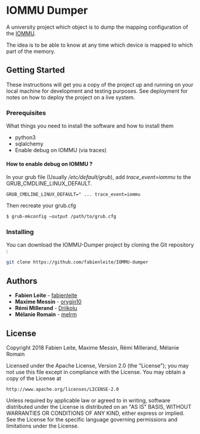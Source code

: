# IOMMU Dumper

A university project which object is to dump the mapping configuration of the [IOMMU](https://en.wikipedia.org/wiki/Input%E2%80%93output_memory_management_unit).

The idea is to be able to know at any time which device is mapped to which part of the memory.


## Getting Started

These instructions will get you a copy of the project up and running on your local machine for development and testing purposes. See deployment for notes on how to deploy the project on a live system.

### Prerequisites

What things you need to install the software and how to install them

* python3
* sqlalchemy
* Enable debug on IOMMU (via traces)


#### How to enable debug on IOMMU ?

In your grub file (Usually _/etc/default/grub_), add _trace\_event=iommu_ to the GRUB_CMDLINE_LINUX_DEFAULT.

```
GRUB_CMDLINE_LINUX_DEFAULT=" ... trace_event=iommu
```
Then recreate your grub.cfg

```bash
$ grub-mkconfig –output /path/to/grub.cfg
```

### Installing

You can download the IOMMU-Dumper project by cloning the Git repository :
```bash
git clone https://github.com/fabienleite/IOMMU-dumper
```

## Authors

* **Fabien Leite** - [fabienleite](https://github.com/fabienleite)
* **Maxime Messin** - [orygin10](https://github.com/orygin10)
* **Rémi Millerand** - [Driikolu](https://twitter.com/driikolu)
* **Mélanie Romain** - [melrm](https://github.com/melrm)

## License

Copyright 2018 Fabien Leite, Maxime Messin, Rémi Millerand, Mélanie Romain

Licensed under the Apache License, Version 2.0 (the "License");
you may not use this file except in compliance with the License.
You may obtain a copy of the License at

    http://www.apache.org/licenses/LICENSE-2.0

Unless required by applicable law or agreed to in writing, software
distributed under the License is distributed on an "AS IS" BASIS,
WITHOUT WARRANTIES OR CONDITIONS OF ANY KIND, either express or implied.
See the License for the specific language governing permissions and
limitations under the License.

